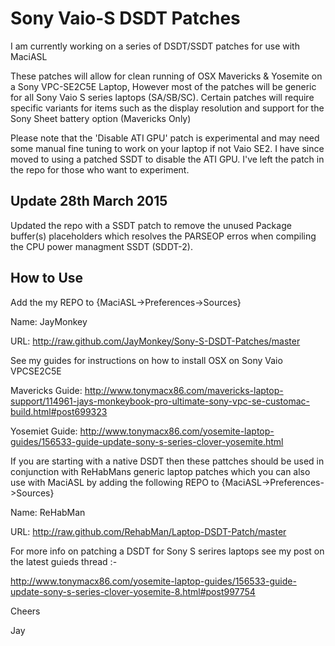 Sony Vaio-S DSDT Patches
========================

I am currently working on a series of DSDT/SSDT patches for use with MaciASL

These patches will allow for clean running of OSX Mavericks & Yosemite on a Sony VPC-SE2C5E Laptop, However most of the patches will be generic for all Sony Vaio S series laptops (SA/SB/SC). Certain patches will require specific variants for items such as the display resolution and support for the Sony Sheet battery option (Mavericks Only)

Please note that the 'Disable ATI GPU' patch is experimental and may need some manual fine tuning to work on your laptop if not Vaio SE2. I have since moved to using a patched SSDT to disable the ATI GPU. I've left the patch in the repo for those who want to experiment.

Update 28th March 2015
----------------------

Updated the repo with a SSDT patch to remove the unused Package buffer(s) placeholders which resolves the PARSEOP erros when compiling the CPU power managment SSDT (SDDT-2).


How to Use
----------

Add the my REPO to {MaciASL->Preferences->Sources}

Name: JayMonkey

URL: http://raw.github.com/JayMonkey/Sony-S-DSDT-Patches/master

See my guides for instructions on how to install OSX on Sony Vaio VPCSE2C5E

Mavericks Guide: http://www.tonymacx86.com/mavericks-laptop-support/114961-jays-monkeybook-pro-ultimate-sony-vpc-se-customac-build.html#post699323

Yosemiet Guide: http://www.tonymacx86.com/yosemite-laptop-guides/156533-guide-update-sony-s-series-clover-yosemite.html

If you are starting with a native DSDT then these pattches should be used in conjunction with ReHabMans generic laptop patches which you can also use with MaciASL by adding the following REPO to {MaciASL->Preferences->Sources}

Name: ReHabMan

URL: http://raw.github.com/RehabMan/Laptop-DSDT-Patch/master

For more info on patching a DSDT for Sony S serires laptops see my post on the latest guieds thread :-

http://www.tonymacx86.com/yosemite-laptop-guides/156533-guide-update-sony-s-series-clover-yosemite-8.html#post997754

Cheers

Jay
